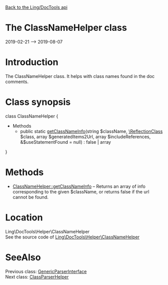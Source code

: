 [Back to the Ling/DocTools api](https://github.com/lingtalfi/DocTools/blob/master/doc/api/Ling/DocTools.md)



The ClassNameHelper class
================
2019-02-21 --> 2019-08-07






Introduction
============

The ClassNameHelper class.
It helps with class names found in the doc comments.



Class synopsis
==============


class <span class="pl-k">ClassNameHelper</span>  {

- Methods
    - public static [getClassNameInfo](https://github.com/lingtalfi/DocTools/blob/master/doc/api/Ling/DocTools/Helper/ClassNameHelper/getClassNameInfo.md)(string $className, [\ReflectionClass](http://php.net/manual/en/class.reflectionclass.php) $class, array $generatedItems2Url, array $includeReferences, &$useStatementFound = null) : false | array

}






Methods
==============

- [ClassNameHelper::getClassNameInfo](https://github.com/lingtalfi/DocTools/blob/master/doc/api/Ling/DocTools/Helper/ClassNameHelper/getClassNameInfo.md) &ndash; Returns an array of info corresponding to the given $className, or returns false if the url cannot be found.





Location
=============
Ling\DocTools\Helper\ClassNameHelper<br>
See the source code of [Ling\DocTools\Helper\ClassNameHelper](https://github.com/lingtalfi/DocTools/blob/master/Helper/ClassNameHelper.php)



SeeAlso
==============
Previous class: [GenericParserInterface](https://github.com/lingtalfi/DocTools/blob/master/doc/api/Ling/DocTools/GenericParser/GenericParserInterface.md)<br>Next class: [ClassParserHelper](https://github.com/lingtalfi/DocTools/blob/master/doc/api/Ling/DocTools/Helper/ClassParserHelper.md)<br>

